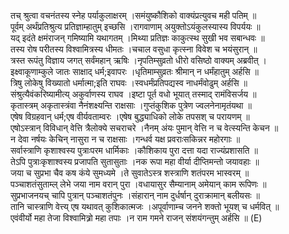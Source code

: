 

  
तच् श्रुत्वा वचनंतस्य स्नेह पर्याकुलाक्षरम् ।समंयुष्कौशिको वाक्यंप्रत्युवच मही पतिम्  ॥   
पूर्वम् अर्थंप्रतिश्रुत्य प्रतिज्ञाम्हातुम् इच्छसि ।रागवाणाम् अयुक्तोऽयंकुलस्यास्य विपर्ययः  ॥   
यद् इदंते क्षमंराजन् गमिष्यामि यथागतम् ।मिथ्या प्रतिज्ञः काकुत्स्थ सुखी भव सबान्धवः  ॥   
तस्य रोष परीतस्य विश्वामित्रस्य धीमतः ।चचाल वसुधा कृत्स्ना विवेश च भयंसुरान्  ॥   
त्रस्त रूपंतु विज्ञाय जगत् सर्वंमहान् ऋषिः ।नृपतिम्सुव्रतो धीरो वसिष्ठो वाक्यम् अब्रवीत् ।  
इक्ष्वाकूणाम्कुले जातः साक्षाद् धर्म;इवापरः ।धृतिमाम्सुव्रतः श्रीमान् न धर्मंहातुम् अर्हसि  ॥   
त्रिषु लोकेषु विख्यातो धर्मात्मा;इति राघवः ।स्वधर्मंप्रतिपद्यस्व नाधर्मंवोढुम् अर्हसि  ॥   
संश्रुत्यैवंकरिष्यामीत्य् अकुर्वाणस्य राघव ।इष्टा पूर्त वधो भूयात् तस्माद् रामंविसर्जय  ॥   
कृतास्त्रम् अकृतास्त्रंवा नैनंशक्ष्यन्ति राक्षसाः ।गुप्तंकुशिक पुत्रेण ज्वलनेनामृतंयथा  ॥   
एषेष विग्रहवान् धर्म;एष वीर्यवताम्वरः ।एषेष बुद्ध्याधिको लोके तपसश् च परायणम्  ॥   
एषोऽस्त्रान् विविधान् वेत्ति त्रैलोक्ये सचराचरे ।नैनम् अंयः पुमान् वेत्ति न च वेत्स्यन्ति केचन  ॥   
न देवा नर्षयः केचिन् नासुरा न च राक्षसाः ।गन्धर्व यक्ष प्रवराःसकिन्नर महोरगाः  ॥   
सर्वास्त्राणि कृशाश्वस्य पुत्राःपरम धार्मिकाः ।कौशिकाय पुरा दत्ता यदा राज्यंप्रशासति  ॥   
तेऽपि पुत्राःकृशाश्वस्य प्रजापति सुतासुताः ।नक रूपा महा वीर्या दीप्तिमन्तो जयावहाः  ॥   
जया च सुप्रभा चैव कष कंये सुमध्यमे ।ते सुवातेऽस्त्र शस्त्राणि शतंपरम भास्वरम्  ॥   
पञ्चाशतंसुताम्ल् लेभे जया नाम वरान् पुरा ।वधायासुर सैम्यानाम् अमेयान् काम रूपिणः  ॥   
सुप्रभाजनयच् चापि पुत्रान् पञ्चाशतंपुनः ।संहारान् नाम दुर्धर्षान् दुराक्रामान् बलीयसः  ॥   
तानि चास्त्राणि वेत्त्य् एष यथावत् कुशिकात्मजः ।अपूर्वाणाम्च जनने शक्तो भूयश् च धर्मवित्  ॥   
एवंवीर्यो महा तेजा विश्वामित्र्रो महा तपाः ।न राम गमने राजन् संशयंगन्तुम् अर्हसि  ॥ (E)  
